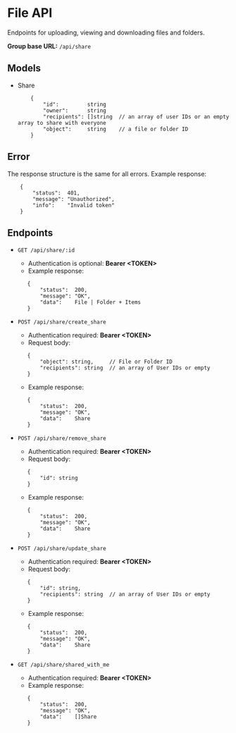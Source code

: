 # File API

Endpoints for uploading, viewing and downloading files and folders.

**Group base URL:** `/api/share`

## Models
 - Share
	```
		{
			"id":         string
			"owner":      string
			"recipients": []string  // an array of user IDs or an empty array to share with everyone
			"object":     string    // a file or folder ID
		}
	```

## Error
The response structure is the same for all errors. 
Example response:
```
	{
		"status":  401,
		"message": "Unauthorized",
		"info":    "Invalid token"
	}
```

## Endpoints
 - `GET /api/share/:id` 
 	- Authentication is optional: **Bearer \<TOKEN>**
	- Example response:
	 ```
		{
			"status":  200,
			"message": "OK",
			"data":    File | Folder + Items
		}
	 ```
 
 - `POST /api/share/create_share` 
 	- Authentication required: **Bearer \<TOKEN>**
	- Request body:
	 ```
	 	{
			"object": string,     // File or Folder ID
			"recipients": string  // an array of User IDs or empty
		}
	 ```
	- Example response:
	 ```
		{
			"status":  200,
			"message": "OK",
			"data":    Share
		}
	 ```

 - `POST /api/share/remove_share`
 	- Authentication required: **Bearer \<TOKEN>**
	- Request body:
	 ```
	 	{
			"id": string
		}
	 ```
	- Example response:
	 ```
		{
			"status":  200,
			"message": "OK",
			"data":    Share
		}
	 ```

 - `POST /api/share/update_share`
 	- Authentication required: **Bearer \<TOKEN>**
	- Request body:
	 ```
	 	{
			"id": string,
			"recipients": string  // an array of User IDs or empty
		}
	 ```
	- Example response:
	 ```
		{
			"status":  200,
			"message": "OK",
			"data":    Share
		}
	 ```

 - `GET /api/share/shared_with_me` 
 	- Authentication required: **Bearer \<TOKEN>**
	- Example response:
	 ```
		{
			"status":  200,
			"message": "OK",
			"data":    []Share
		}
	 ```